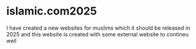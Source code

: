 # islamic.com2025
I have created a new websites for muslims which it should be released in  2025 and this website is created with some external website to contineu well 
